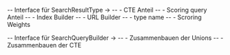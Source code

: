 -- Interface für SearchResultType ->
--    - CTE Anteil
--    - Scoring query Anteil
--    - Index Builder
--    - URL Builder
--    - type name
--    - Scroring Weights

-- Interface für SearchQueryBuilder ->
--    - Zusammenbauen der Unions
--    - Zusammenbauen der CTE

